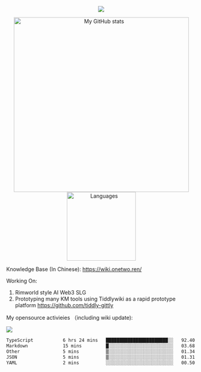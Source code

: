 <a href="https://github.com/linonetwo">
    <p align="center">
        <img src="https://github-profile-trophy.vercel.app/?username=linonetwo&column=7&theme=onedark"/>
    </p>
</a>
<a align="center" href="https://github.com/linonetwo">
  <p align="center">
    <img src="https://github-readme-stats.vercel.app/api?username=linonetwo&show_icons=true&count_private=true" alt="My GitHub stats" width="465"/>
    <img src="https://github-readme-stats.vercel.app/api/top-langs/?username=linonetwo&layout=compact&langs_count=10" alt="Languages" height="183">
  </p>
</a>

Knowledge Base (In Chinese): https://wiki.onetwo.ren/

Working On: 

1. Rimworld style AI Web3 SLG
1. Prototyping many KM tools using Tiddlywiki as a rapid prototype platform https://github.com/tiddly-gittly

My opensource activieies （including wiki update):

![](https://visitor-badge.glitch.me/badge?page_id=linonetwo.linonetwo)

<!--START_SECTION:waka-->

```txt
TypeScript           6 hrs 24 mins   ███████████████████████░░   92.40 %
Markdown             15 mins         █░░░░░░░░░░░░░░░░░░░░░░░░   03.68 %
Other                5 mins          ▒░░░░░░░░░░░░░░░░░░░░░░░░   01.34 %
JSON                 5 mins          ▒░░░░░░░░░░░░░░░░░░░░░░░░   01.31 %
YAML                 2 mins          ░░░░░░░░░░░░░░░░░░░░░░░░░   00.50 %
```

<!--END_SECTION:waka-->
